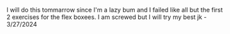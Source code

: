 I will do this tommarrow since I'm a lazy bum and I failed like all but the first 2 exercises for the flex boxees. I am screwed but I will try my best jk - 3/27/2024